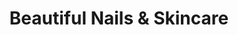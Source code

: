 ---
title: "Beautiful Nails & Skincare"
url: /woodinville/beautiful-nails-und-skincare/
shop: Kosmetik
---